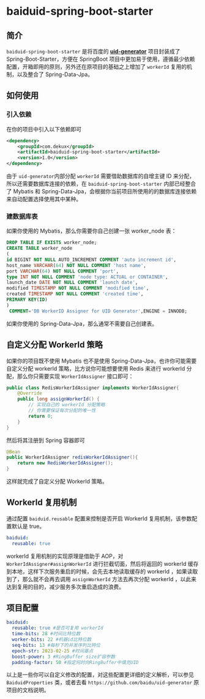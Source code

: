 # baiduid-spring-boot-starter

## 简介

`baiduid-spring-boot-starter` 是将百度的 **[uid-generator](https://github.com/baidu/uid-generator)** 项目封装成了 Spring-Boot-Starter，方便在 SpringBoot 项目中更加易于使用，遵循最少依赖配置，开箱即用的原则，另外还在原项目的基础之上增加了 `workerId` 复用的机制，以及整合了 Spring-Data-Jpa。

## 如何使用

### 引入依赖

在你的项目中引入以下依赖即可

```xml
<dependency>
    <groupId>com.dekux</groupId>
    <artifactId>baiduid-spring-boot-starter</artifactId>
    <version>1.0</version>
</dependency>
```

由于 `uid-generator`内部分配 `workerId` 需要借助数据库的自增主键 ID 来分配，所以还需要数据库连接的依赖，在 `baiduid-spring-boot-starter` 内部已经整合了 Mybatis 和 Spring-Data-Jpa，会根据你当前项目所使用的的数据库连接依赖来自动配置选择使用其中某种。

### 建数据库表

如果你使用的 Mybatis，那么你需要你自己创建一张 worker_node 表：

```sql
DROP TABLE IF EXISTS worker_node;
CREATE TABLE worker_node
(
id BIGINT NOT NULL AUTO_INCREMENT COMMENT 'auto increment id',
host_name VARCHAR(64) NOT NULL COMMENT 'host name',
port VARCHAR(64) NOT NULL COMMENT 'port',
type INT NOT NULL COMMENT 'node type: ACTUAL or CONTAINER',
launch_date DATE NOT NULL COMMENT 'launch date',
modified TIMESTAMP NOT NULL COMMENT 'modified time',
created TIMESTAMP NOT NULL COMMENT 'created time',
PRIMARY KEY(ID)
)
 COMMENT='DB WorkerID Assigner for UID Generator',ENGINE = INNODB;
```

如果你使用的 Spring-Data-Jpa，那么通常不需要自己创建表。

## 自定义分配 WorkerId 策略

如果你的项目既不使用 Mybatis 也不是使用 Spring-Data-Jpa，也许你可能需要自定义分配 workerId 策略，比方说你可能想要使用 Redis 来进行 workerId 分配，那么你只需要实现 `WorkerIdAssigner` 接口即可：

```java
public class RedisWorkerIdAssigner implements WorkerIdAssigner{
    @Override
    public long assignWorkerId() {
        // 实现自己的 workerId 分配策略
        // 你需要保证每次分配的唯一性
        return 0;
    }
}
```

然后将其注册到 Spring 容器即可

```java
@Bean
public WorkerIdAssigner redisWorkerIdAssigner(){
    return new RedisWorkerIdAssigner();
}
```

这样就完成了自定义分配 WorkerId 策略。

## WorkerId 复用机制

通过配置 `baiduid.reusable` 配置来控制是否开启 WorkerId 复用机制，该参数配置默认是 true。

```yml
baiduid:
  reusable: true
```

workerId 复用机制的实现原理是借助于 AOP，对 `WorkerIdAssigner#assignWorkerId` 进行拦截切面，然后将返回的 workerId 缓存到本地，这样下次服务重启的时候，会先去本地读取缓存的 workerId ，如果读取到了，那么就不会再去调用 `assignWorkerId` 方法去再次分配 workerId ，以此来达到复用的目的，减少服务多次重启造成的浪费。

## 项目配置

```yml
baiduid:
  reusable: true #是否可复用 workerId  
  time-bits: 28 #时间比特位数
  worker-bits: 22 #机器id比特位数
  seq-bits: 13 #每秒下的并发序列比特位
  epoch-str: 2023-02-25 #时间基点
  boost-power: 3 #RingBuffer size扩容参数
  padding-factor: 50 #指定何时向RingBuffer中填充UID
```

以上是一些你可以自定义修改的配置，对这些配置更详细的定义解析，可以参见 `BaiduidProperties` 类，或者去看 `https://github.com/baidu/uid-generator` 原项目的文档说明。